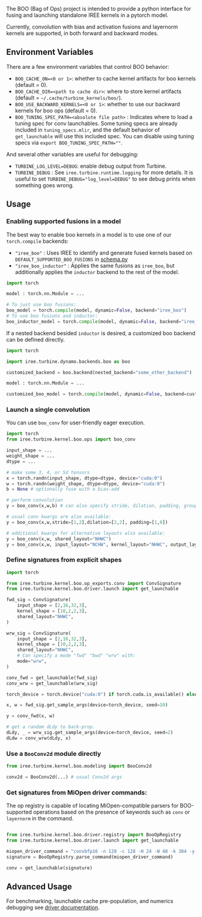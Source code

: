 The BOO (Bag of Ops) project is intended to provide a python interface for fusing and launching standalone IREE kernels in a pytorch model.

Currently, convolution with bias and activation fusions and layernorm kernels are supported, in both forward and backward modes.

## Environment Variables

There are a few environment variables that control BOO behavior:

- `BOO_CACHE_ON=<0 or 1>`: whether to cache kernel artifacts for boo kernels (default = 0).
- `BOO_CACHE_DIR=<path to cache dir>`: where to store kernel artifacts (default = `~/.cache/turbine_kernels/boo/`).
- `BOO_USE_BACKWARD_KERNELS=<0 or 1>`: whether to use our backward kernels for boo ops (default = 0).
- `BOO_TUNING_SPEC_PATH=<absolute file path>` : Indicates where to load a tuning spec for conv launchables. Some tuning specs are already included in `tuning_specs.mlir`, and the default behavior of `get_launchable` will use this included spec. You can disable using tuning specs via `export BOO_TUNING_SPEC_PATH=""`.

And several other variables are useful for debugging:

- `TURBINE_LOG_LEVEL=DEBUG`: enable debug output from Turbine.
- `TURBINE_DEBUG` : See `iree.turbine.runtime.logging` for more details. It is useful to set `TURBINE_DEBUG="log_level=DEBUG"` to see debug prints when something goes wrong.

## Usage

### Enabling supported fusions in a model

The best way to enable boo kernels in a model is to use one of our `torch.compile` backends:

- `"iree_boo"` : Uses IREE to identify and generate fused kernels based on `DEFAULT_SUPPORTED_BOO_FUSIONS` in [schema.py](./fusion/schema.py)
- `"iree_boo_inductor"` : Applies the same fusions as `iree_boo`, but additionally applies the `inductor` backend to the rest of the model.

```python
import torch

model : torch.nn.Module = ...

# To just use boo fusions:
boo_model = torch.compile(model, dynamic=False, backend="iree_boo")
# To use boo fusions and inductor:
boo_inductor_model = torch.compile(model, dynamic=False, backend="iree_boo_inductor")
```

If a nested backend besided `inductor` is desired, a customized boo backend can be defined directly.

```python
import torch

import iree.turbine.dynamo.backends.boo as boo

customized_backend = boo.backend(nested_backend="some_other_backend")

model : torch.nn.Module = ...

customized_boo_model = torch.compile(model, dynamic=False, backend=customized_backend)
```

### Launch a single convolution

You can use `boo_conv` for user-friendly eager execution.

```python
import torch
from iree.turbine.kernel.boo.ops import boo_conv

input_shape = ...
weight_shape = ...
dtype = ...

# make some 3, 4, or 5d tensors
x = torch.randn(input_shape, dtype=dtype, device="cuda:0")
w = torch.randn(weight_shape, dtype=dtype, device="cuda:0")
b = None # optionally fuse with a bias-add

# perform convolution
y = boo_conv(x,w,b) # can also specify stride, dilation, padding, groups, and layouts (e.g., "NHWC")

# usual conv kwargs are also available:
y = boo_conv(x,w,stride=[1,2],dilation=[2,2], padding=[1,0])

# additional kwargs for alternative layouts also available:
y = boo_conv(x,w, shared_layout="NHWC")
y = boo_conv(x,w, input_layout="NCHW", kernel_layout="NHWC", output_layout="NCHW")
```

### Define signatures from explicit shapes

```python
import torch

from iree.turbine.kernel.boo.op_exports.conv import ConvSignature
from iree.turbine.kernel.boo.driver.launch import get_launchable

fwd_sig = ConvSignature(
    input_shape = [2,16,32,3],
    kernel_shape = [10,2,2,3],
    shared_layout="NHWC",
)

wrw_sig = ConvSignature(
    input_shape = [2,16,32,3],
    kernel_shape = [10,2,2,3],
    shared_layout="NHWC",
    # Can specify a mode "fwd" "bwd" "wrw" with:
    mode="wrw",
)

conv_fwd = get_launchable(fwd_sig)
conv_wrw = get_launchable(wrw_sig)

torch_device = torch.device("cuda:0") if torch.cuda.is_available() else None

x, w = fwd_sig.get_sample_args(device=torch_device, seed=10)

y = conv_fwd(x, w)

# get a random dLdy to back-prop.
dLdy, _ = wrw_sig.get_sample_args(device=torch_device, seed=2)
dLdw = conv_wrw(dLdy, x)
```

### Use a `BooConv2d` module directly

```python
from iree.turbine.kernel.boo.modeling import BooConv2d

conv2d = BooConv2d(...) # usual Conv2d args
```

### Get signatures from MiOpen driver commands:

The op registry is capable of locating MiOpen-compatible parsers for BOO-supported operations based on the presence of keywords such as `conv` or `layernorm` in the command.

```python

from iree.turbine.kernel.boo.driver.registry import BooOpRegistry
from iree.turbine.kernel.boo.driver.launch import get_launchable

miopen_driver_command = "convbfp16 -n 128 -c 128 -H 24 -W 48 -k 384 -y 1 -x 1 -p 0 -q 0 -u 1 -v 1 -l 1 -j 1 -m conv -g 1 -F 1 -t 1 --iter 100 --in_layout NHWC --out_layout NHWC --fil_layout NHWC"
signature = BooOpRegistry.parse_command(miopen_driver_command)

conv = get_launchable(signature)
```

## Advanced Usage

For benchmarking, launchable cache pre-population, and numerics debugging see [driver documentation](driver/README.md).
